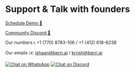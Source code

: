 # Support & Talk with founders
[Schedule Demo 👋](https://calendly.com/d/4mp-gd3-k5k/berriai-1-1-onboarding-litellm-hosted-version)

[Community Discord 💭](https://discord.gg/wuPM9dRgDw)

Our numbers 📞 +1 (770) 8783-106 / ‭+1 (412) 618-6238‬

Our emails ✉️ ishaan@berri.ai / krrish@berri.ai

[![Chat on WhatsApp](https://img.shields.io/static/v1?label=Chat%20on&message=WhatsApp&color=success&logo=WhatsApp&style=flat-square)](https://wa.link/huol9n) [![Chat on Discord](https://img.shields.io/static/v1?label=Chat%20on&message=Discord&color=blue&logo=Discord&style=flat-square)](https://discord.gg/wuPM9dRgDw) 

